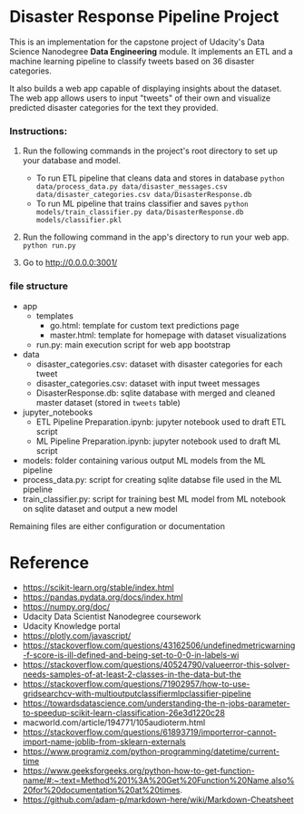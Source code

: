 # Disaster Response Pipeline Project

This is an implementation for the capstone project of Udacity's Data Science Nanodegree **Data Engineering** module. It implements an ETL and a machine learning pipeline to classify tweets based on 36 disaster categories.

It also builds a web app capable of displaying insights about the dataset. The web app allows users to input "tweets" of their own and visualize predicted disaster categories for the text they provided.

### Instructions:
1. Run the following commands in the project's root directory to set up your database and model.

    - To run ETL pipeline that cleans data and stores in database
        `python data/process_data.py data/disaster_messages.csv data/disaster_categories.csv data/DisasterResponse.db`
    - To run ML pipeline that trains classifier and saves
        `python models/train_classifier.py data/DisasterResponse.db models/classifier.pkl`

2. Run the following command in the app's directory to run your web app.
    `python run.py`

3. Go to http://0.0.0.0:3001/

### file structure
- app
    - templates
        - go.html: template for custom text predictions page
        - master.html: template for homepage with dataset visualizations
    - run.py: main execution script for web app bootstrap
- data
    - disaster_categories.csv: dataset with disaster categories for each tweet
    - disaster_categories.csv: dataset with input tweet messages
    - DisasterResponse.db: sqlite database with merged and cleaned master dataset (stored in `tweets` table)
- jupyter_notebooks
    - ETL Pipeline Preparation.ipynb: jupyter notebook used to draft ETL script
    - ML Pipeline Preparation.ipynb: jupyter notebook used to draft ML script
- models: folder containing various output ML models from the ML pipeline
- process_data.py: script for creating sqlite databse file used in the ML pipeline
- train_classifier.py: script for training best ML model from ML notebook on sqlite dataset and output a new model

Remaining files are either configuration or documentation

# Reference
- https://scikit-learn.org/stable/index.html
- https://pandas.pydata.org/docs/index.html
- https://numpy.org/doc/
- Udacity Data Scientist Nanodegree coursework
- Udacity Knowledge portal
- https://plotly.com/javascript/
- https://stackoverflow.com/questions/43162506/undefinedmetricwarning-f-score-is-ill-defined-and-being-set-to-0-0-in-labels-wi
- https://stackoverflow.com/questions/40524790/valueerror-this-solver-needs-samples-of-at-least-2-classes-in-the-data-but-the
- https://stackoverflow.com/questions/71902957/how-to-use-gridsearchcv-with-multioutputclassifiermlpclassifier-pipeline
- https://towardsdatascience.com/understanding-the-n-jobs-parameter-to-speedup-scikit-learn-classification-26e3d1220c28
- macworld.com/article/194771/105audioterm.html
- https://stackoverflow.com/questions/61893719/importerror-cannot-import-name-joblib-from-sklearn-externals
- https://www.programiz.com/python-programming/datetime/current-time
- https://www.geeksforgeeks.org/python-how-to-get-function-name/#:~:text=Method%201%3A%20Get%20Function%20Name,also%20for%20documentation%20at%20times.
- https://github.com/adam-p/markdown-here/wiki/Markdown-Cheatsheet
